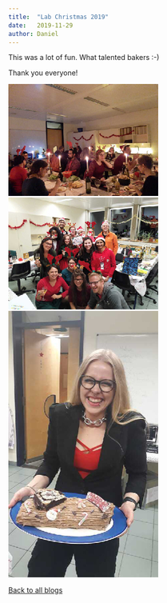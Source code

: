 ```yaml
---
title:  "Lab Christmas 2019"
date:   2019-11-29
author: Daniel
---
```


This was a lot of fun. What talented bakers :-)

Thank you everyone!  


<div class="layout-blog" markdown="1">
<body>

<script src="https://cdn.jsdelivr.net/npm/jquery@3.5.1/dist/jquery.min.js"></script>
<link rel="stylesheet" href="https://cdn.jsdelivr.net/gh/fancyapps/fancybox@3.5.7/dist/jquery.fancybox.min.css" />
<script src="https://cdn.jsdelivr.net/gh/fancyapps/fancybox@3.5.7/dist/jquery.fancybox.min.js"></script>

<a href="/images/blog/blog_2019-11-29/1.jpg" data-fancybox="gallery" data-caption="Enjoying fondue and raclette">
	<img src="/images/blog/blog_2019-11-29/th-1.jpg" alt="" />
</a>

<a href="/images/blog/blog_2019-11-29/2.jpg" data-fancybox="gallery" data-caption="Cheese">
	<img src="/images/blog/blog_2019-11-29/th-2.jpg" alt="" />
</a>

<a href="/images/blog/blog_2019-11-29/3.jpg" data-fancybox="gallery" data-caption="The most talented of all">
	<img src="/images/blog/blog_2019-11-29/th-3.jpg" alt="" />
</a>

</body>
</div>

[Back to all blogs](/blog/)
